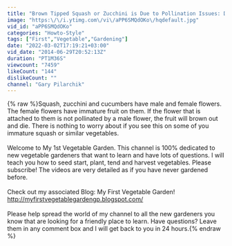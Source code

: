 ```yaml
---
title: "Brown Tipped Squash or Zucchini is Due to Pollination Issues: Don't Worry - MFG 2014"
image: "https:\/\/i.ytimg.com\/vi\/aPP6SMQdOKo\/hqdefault.jpg"
vid_id: "aPP6SMQdOKo"
categories: "Howto-Style"
tags: ["First","Vegetable","Gardening"]
date: "2022-03-02T17:19:21+03:00"
vid_date: "2014-06-29T20:52:13Z"
duration: "PT1M36S"
viewcount: "7459"
likeCount: "144"
dislikeCount: ""
channel: "Gary Pilarchik"
---
```

{% raw %}Squash, zucchini and cucumbers have male and female flowers. The female flowers have immature fruit on them. If the flower that is attached to them is not pollinated by a male flower, the fruit will brown out and die. There is nothing to worry about if you see this on some of you immature squash or similar vegetables.<br /><br />Welcome to My 1st Vegetable Garden. This channel is 100% dedicated to new vegetable gardeners that want to learn and have lots of questions. I will teach you how to seed start, plant, tend and harvest vegetables. Please subscribe! The videos are very detailed as if you have never gardened before.<br /><br />Check out my associated Blog: My First Vegetable Garden!<br /><a rel="nofollow" target="blank" href="http://myfirstvegetablegardengp.blogspot.com/">http://myfirstvegetablegardengp.blogspot.com/</a><br /><br />Please help spread the world of my channel to all the new gardeners you know that are looking for a friendly place to learn. Have questions? Leave them in any comment box and I will get back to you in 24 hours.{% endraw %}
